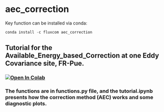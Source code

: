 # aec_correction

Key function can be installed via conda:
```python
conda install -c fluxcom aec_correction
```
## Tutorial for the Available_Energy_based_Correction at one Eddy Covariance site, FR-Pue.

### [![Open In Colab](https://colab.research.google.com/assets/colab-badge.svg)](https://colab.research.google.com/github/WJ714/HRHC_mpi_bgc/blob/master/hrhc_tutorial_colab.ipynb)


### The functions are in functions.py file, and the tutorial.ipynb presents how the correction method (AEC) works and some diagnostic plots.
